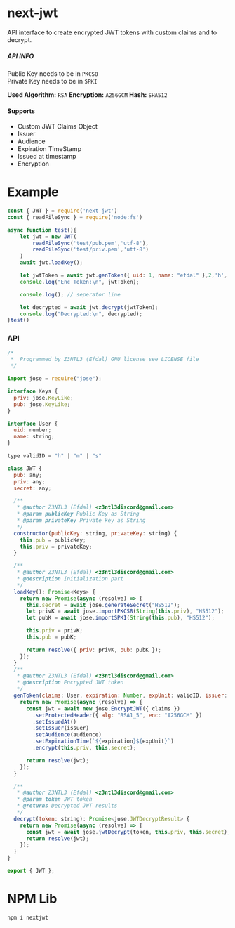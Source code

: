 # next-jwt

API interface to create encrypted JWT tokens with custom claims and to decrypt.

##### API INFO
Public Key needs to be in ``PKCS8``<br>
Private Key needs to be in ``SPKI``

**Used Algorithm:** ``RSA``
**Encryption:** ``A256GCM``
**Hash:** ``SHA512``

#### Supports
- Custom JWT Claims Object
- Issuer
- Audience
- Expiration TimeStamp
- Issued at timestamp
- Encryption

# Example
```js
const { JWT } = require('next-jwt')
const { readFileSync } = require('node:fs')

async function test(){
    let jwt = new JWT(
        readFileSync('test/pub.pem','utf-8'),
        readFileSync('test/priv.pem','utf-8')
    )
    await jwt.loadKey();

    let jwtToken = await jwt.genToken({ uid: 1, name: "efdal" },2,'h','Pix4','api-access');
    console.log("Enc Token:\n", jwtToken);

    console.log(); // seperator line

    let decrypted = await jwt.decrypt(jwtToken);
    console.log("Decrypted:\n", decrypted);
}test()
```

### API
```js
/*
 *  Programmed by Z3NTL3 (Efdal) GNU license see LICENSE file
 */

import jose = require("jose");

interface Keys {
  priv: jose.KeyLike;
  pub: jose.KeyLike;
}

interface User {
  uid: number;
  name: string;
}

type validID = "h" | "m" | "s"

class JWT {
  pub: any;
  priv: any;
  secret: any;

  /**
   * @author Z3NTL3 (Efdal) <z3ntl3discord@gmail.com>
   * @param publicKey Public Key as String
   * @param privateKey Private key as String
   */
  constructor(publicKey: string, privateKey: string) {
    this.pub = publicKey;
    this.priv = privateKey;
  }

  /**
   * @author Z3NTL3 (Efdal) <z3ntl3discord@gmail.com>
   * @description Initialization part
   */
  loadKey(): Promise<Keys> {
    return new Promise(async (resolve) => {
      this.secret = await jose.generateSecret("HS512");
      let privK = await jose.importPKCS8(String(this.priv), "HS512");
      let pubK = await jose.importSPKI(String(this.pub), "HS512");

      this.priv = privK;
      this.pub = pubK;

      return resolve({ priv: privK, pub: pubK });
    });
  }
  /**
   * @author Z3NTL3 (Efdal) <z3ntl3discord@gmail.com>
   * @description Encrypted JWT token
   */
  genToken(claims: User, expiration: Number, expUnit: validID, issuer: string, audience: string): Promise<string> {
    return new Promise(async (resolve) => {
      const jwt = await new jose.EncryptJWT({ claims })
        .setProtectedHeader({ alg: "RSA1_5", enc: "A256GCM" })
        .setIssuedAt()
        .setIssuer(issuer)
        .setAudience(audience)
        .setExpirationTime(`${expiration}${expUnit}`)
        .encrypt(this.priv, this.secret);

      return resolve(jwt);
    });
  }

  /**
   * @author Z3NTL3 (Efdal) <z3ntl3discord@gmail.com>
   * @param token JWT token
   * @returns Decrypted JWT results
   */
  decrypt(token: string): Promise<jose.JWTDecryptResult> {
    return new Promise(async (resolve) => {
      const jwt = await jose.jwtDecrypt(token, this.priv, this.secret);
      return resolve(jwt);
    });
  }
}

export { JWT };
```
# NPM Lib
``npm i nextjwt``

